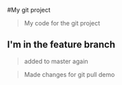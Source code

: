 #My git project

> My code for the git project

## I'm in the feature branch

> added to master again

> Made changes for git pull demo

